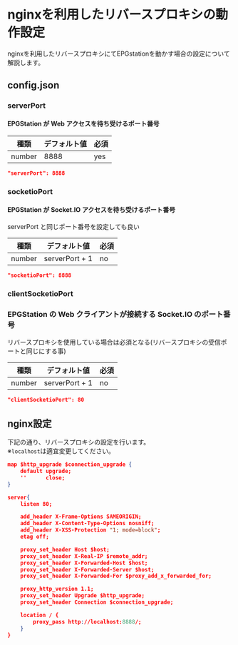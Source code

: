 # nginxを利用したリバースプロキシの動作設定
nginxを利用したリバースプロキシにてEPGstationを動かす場合の設定について解説します。

## config.json
### serverPort
#### EPGStation が Web アクセスを待ち受けるポート番号

| 種類 | デフォルト値 | 必須 |
| --- | ---------- | --- |
| number | 8888 | yes |

```json
"serverPort": 8888
```

### socketioPort
#### EPGStation が Socket.IO アクセスを待ち受けるポート番号

serverPort と同じポート番号を設定しても良い

| 種類 | デフォルト値 | 必須 |
| --- | ---------- | --- |
| number | serverPort + 1 | no |

```json
"socketioPort": 8888
```

### clientSocketioPort
### EPGStation の Web クライアントが接続する Socket.IO のポート番号

リバースプロキシを使用している場合は必須となる(リバースプロキシの受信ポートと同じにする事)

| 種類 | デフォルト値 | 必須 |
| --- | ---------- | --- |
| number | serverPort + 1 | no |

```json
"clientSocketioPort": 80
```

## nginx設定
下記の通り、リバースプロキシの設定を行います。  
※`localhost`は適宜変更してください。

```json
map $http_upgrade $connection_upgrade {
    default upgrade;
    ''      close;
}

server{
    listen 80;

    add_header X-Frame-Options SAMEORIGIN;
    add_header X-Content-Type-Options nosniff;
    add_header X-XSS-Protection "1; mode=block";
    etag off;

    proxy_set_header Host $host;
    proxy_set_header X-Real-IP $remote_addr;
    proxy_set_header X-Forwarded-Host $host;
    proxy_set_header X-Forwarded-Server $host;
    proxy_set_header X-Forwarded-For $proxy_add_x_forwarded_for;

    proxy_http_version 1.1;
    proxy_set_header Upgrade $http_upgrade;
    proxy_set_header Connection $connection_upgrade;

    location / {
        proxy_pass http://localhost:8888/;
    }
}
```
